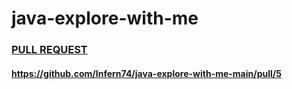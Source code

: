 # java-explore-with-me
### [PULL REQUEST](https://github.com/Infern74/java-explore-with-me-main/pull/5)  
#### https://github.com/Infern74/java-explore-with-me-main/pull/5